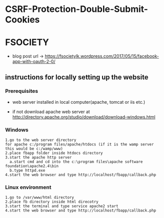 # CSRF-Protection-Double-Submit-Cookies

# FSOCIETY

* blog post url -> https://fsocietylk.wordpress.com/2017/05/15/facebook-app-with-oauth-2-0/

## instructions for locally setting up the website

### Prerequisites
* web server installed in local computer(apache, tomcat or iis etc.)

* if not download apache web server at http://directory.apache.org/studio/download/download-windows.html

### Windows
```
1.go to the web server directory
for apache c:/program files/apache/htdocs (if it is the wamp server this would be c:/wamp/www)
2.place fbapp folder inside htdocs directory
3.start the apache http server
  a.start cmd and cd into the c:\program files\apache software foundation\apache2.4\bin
  b.type httpd.exe
4.start the web browser and type http://localhost/fbapp/callback.php
```

### Linux environment
```
1.go to /var/www/html directory
2.place fb directory inside html direcotry
3.start the terminal and type service apache2 start
4.start the web browser and type http://localhost/fbapp/callback.php
```
